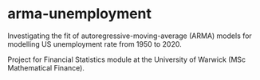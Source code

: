 # arma-unemployment
Investigating the fit of autoregressive-moving-average (ARMA) models for modelling US unemployment rate from 1950 to 2020.

Project for Financial Statistics module at the University of Warwick (MSc Mathematical Finance).

